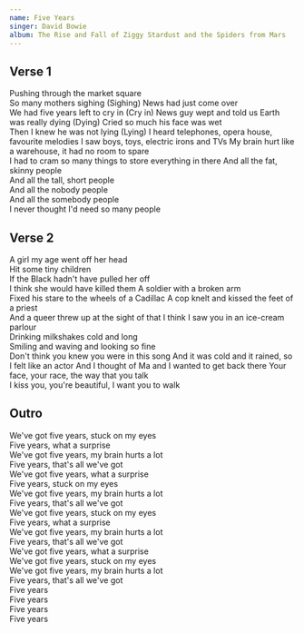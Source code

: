 ```yaml
---
name: Five Years
singer: David Bowie
album: The Rise and Fall of Ziggy Stardust and the Spiders from Mars
---
```


## Verse 1
Pushing through the market square  
So many mothers sighing (Sighing)
News had just come over  
We had five years left to cry in (Cry in)
News guy wept and told us
Earth was really dying (Dying)
Cried so much his face was wet  
Then I knew he was not lying (Lying)
I heard telephones, opera house, favourite melodies
I saw boys, toys, electric irons and TVs
My brain hurt like a warehouse, it had no room to spare  
I had to cram so many things to store everything in there
And all the fat, skinny people  
And all the tall, short people  
And all the nobody people  
And all the somebody people  
I never thought I'd need so many people  
  
## Verse 2 
A girl my age went off her head  
Hit some tiny children  
If the Black hadn't have pulled her off  
I think she would have killed them
A soldier with a broken arm  
Fixed his stare to the wheels of a Cadillac
A cop knelt and kissed the feet of a priest  
And a queer threw up at the sight of that
I think I saw you in an ice-cream parlour  
Drinking milkshakes cold and long  
Smiling and waving and looking so fine  
Don't think you knew you were in this song
And it was cold and it rained, so I felt like an actor
And I thought of Ma and I wanted to get back there
Your face, your race, the way that you talk  
I kiss you, you're beautiful, I want you to walk

## Outro
We've got five years, stuck on my eyes  
Five years, what a surprise  
We've got five years, my brain hurts a lot  
Five years, that's all we've got  
We've got five years, what a surprise  
Five years, stuck on my eyes  
We've got five years, my brain hurts a lot  
Five years, that's all we've got  
We've got five years, stuck on my eyes  
Five years, what a surprise  
We've got five years, my brain hurts a lot  
Five years, that's all we've got  
We've got five years, what a surprise  
We've got five years, stuck on my eyes  
We've got five years, my brain hurts a lot  
Five years, that's all we've got  
Five years  
Five years  
Five years  
Five years